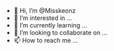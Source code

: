 - 👋 Hi, I’m @Misskeonz
- 👀 I’m interested in ...
- 🌱 I’m currently learning ...
- 💞️ I’m looking to collaborate on ...
- 📫 How to reach me ...

<!---
Misskeonz/Misskeonz is a ✨ special ✨ repository because its `README.md` (this file) appears on your GitHub profile.
You can click the Preview link to take a look at your changes.
--->
